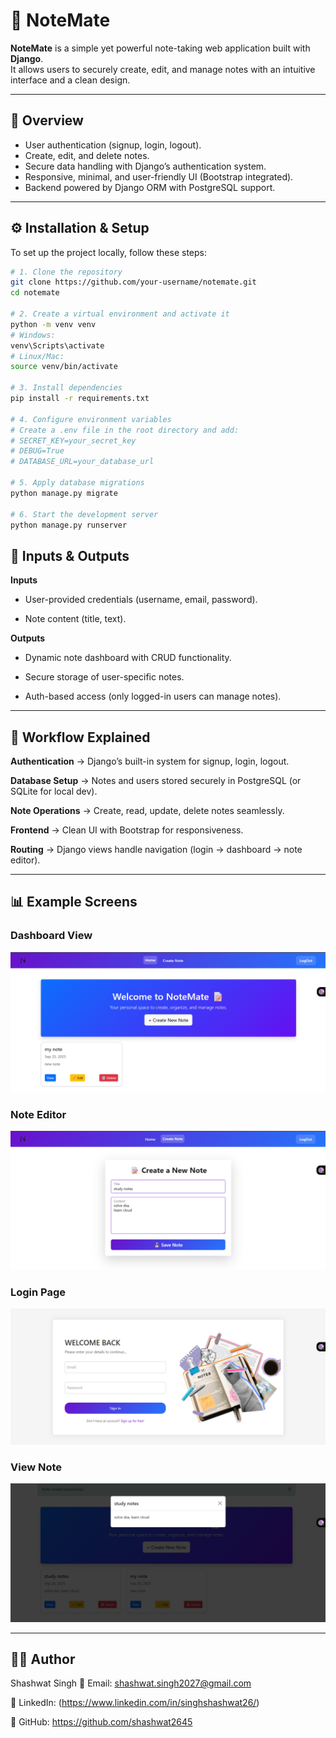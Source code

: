 # 📝 NoteMate

**NoteMate** is a simple yet powerful note-taking web application built with **Django**.  
It allows users to securely create, edit, and manage notes with an intuitive interface and a clean design.

---

## 📌 Overview
- User authentication (signup, login, logout).  
- Create, edit, and delete notes.  
- Secure data handling with Django’s authentication system.  
- Responsive, minimal, and user-friendly UI (Bootstrap integrated).  
- Backend powered by Django ORM with PostgreSQL support.

---

## ⚙️ Installation & Setup

To set up the project locally, follow these steps:

```bash
# 1. Clone the repository
git clone https://github.com/your-username/notemate.git
cd notemate

# 2. Create a virtual environment and activate it
python -m venv venv
# Windows:
venv\Scripts\activate
# Linux/Mac:
source venv/bin/activate

# 3. Install dependencies
pip install -r requirements.txt

# 4. Configure environment variables
# Create a .env file in the root directory and add:
# SECRET_KEY=your_secret_key
# DEBUG=True
# DATABASE_URL=your_database_url

# 5. Apply database migrations
python manage.py migrate

# 6. Start the development server
python manage.py runserver


```


## 📂 Inputs & Outputs
**Inputs**

- User-provided credentials (username, email, password).

- Note content (title, text).

**Outputs**

- Dynamic note dashboard with CRUD functionality.

- Secure storage of user-specific notes.

- Auth-based access (only logged-in users can manage notes).

---

## 🔬 Workflow Explained

**Authentication** → Django’s built-in system for signup, login, logout.

**Database Setup** → Notes and users stored securely in PostgreSQL (or SQLite for local dev).

**Note Operations** → Create, read, update, delete notes seamlessly.

**Frontend** → Clean UI with Bootstrap for responsiveness.

**Routing** → Django views handle navigation (login → dashboard → note editor).

---

## 📊 Example Screens

### Dashboard View
![Dashboard Screenshot](images/dashboard.png)

### Note Editor
![Note Editor Screenshot](images/save.png)

### Login Page
![Login Screenshot](images/login.png)

### View Note
![Note Viewer Screenshot](images/view.png)

---

## 👨‍💻 Author

Shashwat Singh
📧 Email: shashwat.singh2027@gmail.com

💼 LinkedIn: (https://www.linkedin.com/in/singhshashwat26/)

🐙 GitHub: https://github.com/shashwat2645